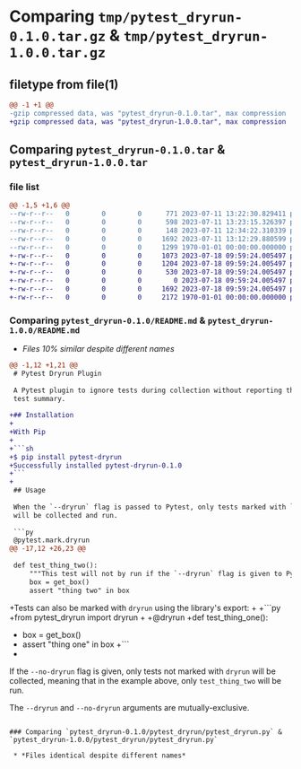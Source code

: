 # Comparing `tmp/pytest_dryrun-0.1.0.tar.gz` & `tmp/pytest_dryrun-1.0.0.tar.gz`

## filetype from file(1)

```diff
@@ -1 +1 @@
-gzip compressed data, was "pytest_dryrun-0.1.0.tar", max compression
+gzip compressed data, was "pytest_dryrun-1.0.0.tar", max compression
```

## Comparing `pytest_dryrun-0.1.0.tar` & `pytest_dryrun-1.0.0.tar`

### file list

```diff
@@ -1,5 +1,6 @@
--rw-r--r--   0        0        0      771 2023-07-11 13:22:30.829411 pytest_dryrun-0.1.0/README.md
--rw-r--r--   0        0        0      598 2023-07-11 13:23:15.326397 pytest_dryrun-0.1.0/pyproject.toml
--rw-r--r--   0        0        0      148 2023-07-11 12:34:22.310339 pytest_dryrun-0.1.0/pytest_dryrun/__init__.py
--rw-r--r--   0        0        0     1692 2023-07-11 13:12:29.880599 pytest_dryrun-0.1.0/pytest_dryrun/pytest_dryrun.py
--rw-r--r--   0        0        0     1299 1970-01-01 00:00:00.000000 pytest_dryrun-0.1.0/PKG-INFO
+-rw-r--r--   0        0        0     1073 2023-07-18 09:59:24.005497 pytest_dryrun-1.0.0/README.md
+-rw-r--r--   0        0        0     1204 2023-07-18 09:59:24.005497 pytest_dryrun-1.0.0/pyproject.toml
+-rw-r--r--   0        0        0      530 2023-07-18 09:59:24.005497 pytest_dryrun-1.0.0/pytest_dryrun/__init__.py
+-rw-r--r--   0        0        0        0 2023-07-18 09:59:24.005497 pytest_dryrun-1.0.0/pytest_dryrun/py.typed
+-rw-r--r--   0        0        0     1692 2023-07-18 09:59:24.005497 pytest_dryrun-1.0.0/pytest_dryrun/pytest_dryrun.py
+-rw-r--r--   0        0        0     2172 1970-01-01 00:00:00.000000 pytest_dryrun-1.0.0/PKG-INFO
```

### Comparing `pytest_dryrun-0.1.0/README.md` & `pytest_dryrun-1.0.0/README.md`

 * *Files 10% similar despite different names*

```diff
@@ -1,12 +1,21 @@
 # Pytest Dryrun Plugin
 
 A Pytest plugin to ignore tests during collection without reporting them in the
 test summary.
 
+## Installation
+
+With Pip
+
+```sh
+$ pip install pytest-dryrun
+Successfully installed pytest-dryrun-0.1.0
+```
+
 ## Usage
 
 When the `--dryrun` flag is passed to Pytest, only tests marked with `dryrun`
 will be collected and run.
 
 ```py
 @pytest.mark.dryrun
@@ -17,12 +26,23 @@
 
 def test_thing_two():
     """This test will not by run if the `--dryrun` flag is given to Pytest"""
     box = get_box()
     assert "thing two" in box
 ```
 
+Tests can also be marked with `dryrun` using the library's export:
+
+```py
+from pytest_dryrun import dryrun
+
+@dryrun
+def test_thing_one():
+    box = get_box()
+    assert "thing one" in box
+```
+
 If the `--no-dryrun` flag is given, only tests not marked with `dryrun` will be
 collected, meaning that in the example above, only `test_thing_two` will be
 run.
 
 The `--dryrun` and `--no-dryrun` arguments are mutually-exclusive.
```

### Comparing `pytest_dryrun-0.1.0/pytest_dryrun/pytest_dryrun.py` & `pytest_dryrun-1.0.0/pytest_dryrun/pytest_dryrun.py`

 * *Files identical despite different names*

